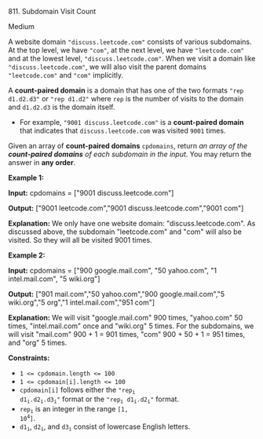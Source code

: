 ﻿811\. Subdomain Visit Count

Medium

A website domain `"discuss.leetcode.com"` consists of various subdomains. At the top level, we have `"com"`, at the next level, we have `"leetcode.com"` and at the lowest level, `"discuss.leetcode.com"`. When we visit a domain like `"discuss.leetcode.com"`, we will also visit the parent domains `"leetcode.com"` and `"com"` implicitly.

A **count-paired domain** is a domain that has one of the two formats `"rep d1.d2.d3"` or `"rep d1.d2"` where `rep` is the number of visits to the domain and `d1.d2.d3` is the domain itself.

*   For example, `"9001 discuss.leetcode.com"` is a **count-paired domain** that indicates that `discuss.leetcode.com` was visited `9001` times.

Given an array of **count-paired domains** `cpdomains`, return _an array of the **count-paired domains** of each subdomain in the input_. You may return the answer in **any order**.

**Example 1:**

**Input:** cpdomains = ["9001 discuss.leetcode.com"]

**Output:** ["9001 leetcode.com","9001 discuss.leetcode.com","9001 com"]

**Explanation:** We only have one website domain: "discuss.leetcode.com". As discussed above, the subdomain "leetcode.com" and "com" will also be visited. So they will all be visited 9001 times.

**Example 2:**

**Input:** cpdomains = ["900 google.mail.com", "50 yahoo.com", "1 intel.mail.com", "5 wiki.org"]

**Output:** ["901 mail.com","50 yahoo.com","900 google.mail.com","5 wiki.org","5 org","1 intel.mail.com","951 com"]

**Explanation:** We will visit "google.mail.com" 900 times, "yahoo.com" 50 times, "intel.mail.com" once and "wiki.org" 5 times. For the subdomains, we will visit "mail.com" 900 + 1 = 901 times, "com" 900 + 50 + 1 = 951 times, and "org" 5 times.

**Constraints:**

*   `1 <= cpdomain.length <= 100`
*   `1 <= cpdomain[i].length <= 100`
*   `cpdomain[i]` follows either the <code>"rep<sub>i</sub> d1<sub>i</sub>.d2<sub>i</sub>.d3<sub>i</sub>"</code> format or the <code>"rep<sub>i</sub> d1<sub>i</sub>.d2<sub>i</sub>"</code> format.
*   <code>rep<sub>i</sub></code> is an integer in the range <code>[1, 10<sup>4</sup>]</code>.
*   <code>d1<sub>i</sub></code>, <code>d2<sub>i</sub></code>, and <code>d3<sub>i</sub></code> consist of lowercase English letters.